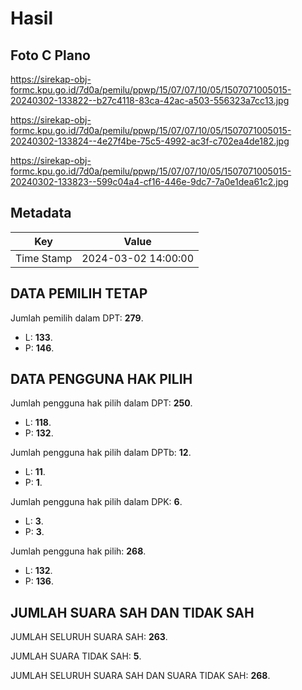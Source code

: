 # Hasil

## Foto C Plano

https://sirekap-obj-formc.kpu.go.id/7d0a/pemilu/ppwp/15/07/07/10/05/1507071005015-20240302-133822--b27c4118-83ca-42ac-a503-556323a7cc13.jpg

https://sirekap-obj-formc.kpu.go.id/7d0a/pemilu/ppwp/15/07/07/10/05/1507071005015-20240302-133824--4e27f4be-75c5-4992-ac3f-c702ea4de182.jpg

https://sirekap-obj-formc.kpu.go.id/7d0a/pemilu/ppwp/15/07/07/10/05/1507071005015-20240302-133823--599c04a4-cf16-446e-9dc7-7a0e1dea61c2.jpg


## Metadata

| Key        | Value               |
| ---------- | ------------------- |
| Time Stamp | 2024-03-02 14:00:00 |


## DATA PEMILIH TETAP

Jumlah pemilih dalam DPT: **279**.
 * L: **133**.
 * P: **146**.

## DATA PENGGUNA HAK PILIH

Jumlah pengguna hak pilih dalam DPT: **250**.
 * L: **118**.
 * P: **132**.

Jumlah pengguna hak pilih dalam DPTb: **12**.
 * L: **11**.
 * P: **1**.

Jumlah pengguna hak pilih dalam DPK: **6**.
 * L: **3**.
 * P: **3**.

Jumlah pengguna hak pilih: **268**.
 * L: **132**.
 * P: **136**.

## JUMLAH SUARA SAH DAN TIDAK SAH

JUMLAH SELURUH SUARA SAH: **263**.

JUMLAH SUARA TIDAK SAH: **5**.

JUMLAH SELURUH SUARA SAH DAN SUARA TIDAK SAH: **268**.


